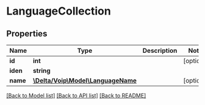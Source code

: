 # LanguageCollection

## Properties
Name | Type | Description | Notes
------------ | ------------- | ------------- | -------------
**id** | **int** |  | [optional] 
**iden** | **string** |  | 
**name** | [**\Delta/Voip\Model\LanguageName**](LanguageName.md) |  | [optional] 

[[Back to Model list]](../README.md#documentation-for-models) [[Back to API list]](../README.md#documentation-for-api-endpoints) [[Back to README]](../README.md)



